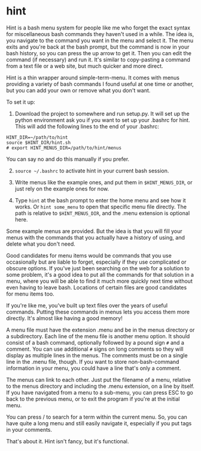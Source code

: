 # hint

Hint is a bash menu system for people like me who forget the exact syntax for miscellaneous bash commands they haven't used in a while. The idea is, you navigate to the command you want in the menu and select it. The menu exits and you're back at the bash prompt, but the command is now in your bash history, so you can press the up arrow to get it. Then you can edit the command (if necessary) and run it. It's similar to copy-pasting a command from a text file or a web site, but much quicker and more direct.

Hint is a thin wrapper around simple-term-menu. It comes with menus providing a variety of bash commands I found useful at one time or another, but you can add your own or remove what you don't want.

To set it up:

1. Download the project to somewhere and run setup.py. It will set up the python environment ask you if you want to set up your .bashrc for hint. This will add the following lines to the end of your .bashrc:
```
HINT_DIR=~/path/to/hint
source $HINT_DIR/hint.sh
# export HINT_MENUS_DIR=/path/to/hint/menus
```
You can say no and do this manually if you prefer.

2. `source ~/.bashrc` to activate hint in your current bash session.

3. Write menus like the example ones, and put them in `$HINT_MENUS_DIR`, or just rely on the example ones for now.

4. Type `hint` at the bash prompt to enter the home menu and see how it works. Or `hint some_menu` to open that specific menu file directly. The path is relative to `$HINT_MENUS_DIR`, and the .menu extension is optional here.

Some example menus are provided. But the idea is that you will fill your menus with the commands that you actually have a history of using, and delete what you don't need.

Good candidates for menu items would be commands that you use occasionally but are liable to forget, especially if they use complicated or obscure options. If you've just been searching on the web for a solution to some problem, it's a good idea to put all the commands for that solution in a menu, where you will be able to find it much more quickly next time without even having to leave bash. Locations of certain files are good candidates for menu items too.

If you're like me, you've built up text files over the years of useful commands. Putting these commands in menus lets you access them more directly. It's almost like having a good memory!

A menu file must have the extension .menu and be in the menus directory or a subdirectory. Each line of the menu file is another menu option. It should consist of a bash command, optionally followed by a pound sign `#` and a comment. You can use additional `#` signs on long comments so they will display as multiple lines in the menus. The comments must be on a single line in the .menu file, though. If you want to store non-bash-command information in your menu, you could have a line that's only a comment.

The menus can link to each other. Just put the filename of a menu, relative to the menus directory and including the .menu extension, on a line by itself. If you have navigated from a menu to a sub-menu, you can press ESC to go back to the previous menu, or to exit the program if you're at the initial menu.

You can press / to search for a term within the current menu. So, you can have quite a long menu and still easily navigate it, especially if you put tags in your comments.

That's about it. Hint isn't fancy, but it's functional.
